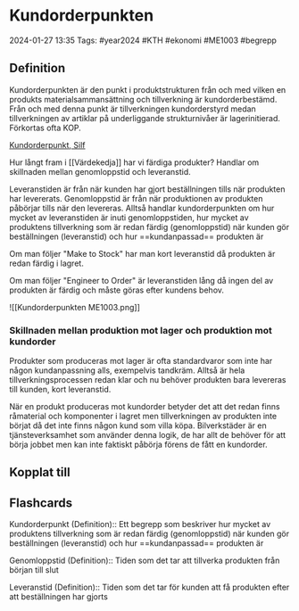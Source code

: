 # Kundorderpunkten

2024-01-27 13:35
Tags: #year2024 #KTH #ekonomi #ME1003 #begrepp

## Definition

Kundorderpunkten är den punkt i produktstrukturen från och med vilken en produkts materialsammansättning och tillverkning är kundorderbestämd. Från och med denna punkt är tillverkningen kundorderstyrd medan tillverkningen av artiklar på underliggande strukturnivåer är lagerinitierad. Förkortas ofta KOP.

[Kundorderpunkt, Silf](https://www.silf.se/tjanster/ordlista-for-inkop-och-logistik/k/#:~:text=Kundorderpunkten%20%C3%A4r%20den%20punkt%20i,F%C3%B6rkortas%20ofta%20KOP.)

Hur långt fram i [[Värdekedja]] har vi färdiga produkter? Handlar om skillnaden mellan genomloppstid och leveranstid.

Leveranstiden är från när kunden har gjort beställningen tills när produkten har levererats. Genomloppstid är från när produktionen av produkten påbörjar tills när den levereras. Alltså handlar kundorderpunkten om hur mycket av leveranstiden är inuti genomloppstiden, hur mycket av produktens tillverkning som är redan färdig (genomloppstid) när kunden gör beställningen (leveranstid) och hur ==kundanpassad== produkten är

Om man följer "Make to Stock" har man kort leveranstid då produkten är redan färdig i lagret.

Om man följer "Engineer to Order" är leveranstiden lång då ingen del av produkten är färdig och måste göras efter kundens behov.

![[Kundorderpunkten ME1003.png]]

### Skillnaden mellan produktion mot lager och produktion mot kundorder

Produkter som produceras mot lager är ofta standardvaror som inte har någon kundanpassning alls, exempelvis tandkräm. Alltså är hela tillverkningsprocessen redan klar och nu behöver produkten bara levereras till kunden, kort leveranstid.

När en produkt produceras mot kundorder betyder det att det redan finns råmaterial och komponenter i lagret men tillverkningen av produkten inte börjat då det inte finns någon kund som villa köpa. Bilverkstäder är en tjänsteverksamhet som använder denna logik, de har allt de behöver för att börja jobbet men kan inte faktiskt påbörja förens de fått en kundorder.

## Kopplat till

## Flashcards

Kundorderpunkt (Definition):: Ett begrepp som beskriver hur mycket av produktens tillverkning som är redan färdig (genomloppstid) när kunden gör beställningen (leveranstid) och hur ==kundanpassad== produkten är
<!--SR:!2024-02-10,2,230!2024-02-19,10,270-->

Genomloppstid (Definition):: Tiden som det tar att tillverka produkten från början till slut
<!--SR:!2024-02-11,3,252!2024-02-13,4,270-->

Leveranstid (Definition):: Tiden som det tar för kunden att få produkten efter att beställningen har gjorts
<!--SR:!2024-02-11,3,252!2024-02-10,4,270-->
